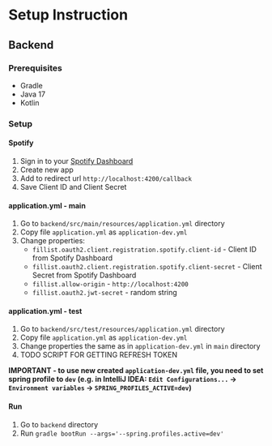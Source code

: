 # Setup Instruction
## Backend
### Prerequisites
- Gradle 
- Java 17
- Kotlin
### Setup
#### Spotify
1. Sign in to your [Spotify Dashboard](https://developer.spotify.com/dashboard/)
2. Create new app
3. Add to redirect url `http://localhost:4200/callback`
4. Save Client ID and Client Secret
#### application.yml - main
1. Go to `backend/src/main/resources/application.yml` directory
2. Copy file `application.yml` as `application-dev.yml`
3. Change properties:
   - `fillist.oauth2.client.registration.spotify.client-id` - Client ID from Spotify Dashboard
   - `fillist.oauth2.client.registration.spotify.client-secret` - Client Secret from Spotify Dashboard
   - `fillist.allow-origin` - `http://localhost:4200`
   - `fillist.oauth2.jwt-secret` - random string
#### application.yml - test
1. Go to `backend/src/test/resources/application.yml` directory
2. Copy file `application.yml` as `application-dev.yml`
3. Change properties the same as in `application-dev.yml` in `main` directory
4. TODO SCRIPT FOR GETTING REFRESH TOKEN

**IMPORTANT - to use new created `application-dev.yml` file, you need to set spring profile to `dev` (e.g. in IntelliJ IDEA: `Edit Configurations...` -> `Environment variables` -> `SPRING_PROFILES_ACTIVE=dev`)**

#### Run
1. Go to `backend` directory
2. Run `gradle bootRun --args='--spring.profiles.active=dev'`
